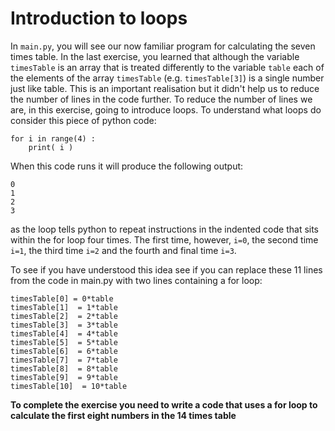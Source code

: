 # Introduction to loops

In `main.py`, you will see our now familiar program for calculating the seven times table. In the last exercise, you learned that although the variable `timesTable` is an array that is treated differently to the variable `table` each of the elements of the array `timesTable` (e.g. `timesTable[3]`) is a single number just like table.  This is an important realisation but it didn't help us to reduce the number of lines in the code further.  To reduce the number of lines we are, in this exercise, going to introduce loops.  To understand what loops do consider this piece of python code:

````
for i in range(4) :
    print( i )
````

When this code runs it will produce the following output:

````
0
1
2
3
````

as the loop tells python to repeat instructions in the indented code that sits within the for loop four times.  The first time, however,  `i=0`, the second time `i=1`, the third time  `i=2` and the fourth and final time `i=3`.

To see if you have understood this idea see if you can replace these 11 lines from the code in main.py with two lines containing a for loop:

````
timesTable[0] = 0*table
timesTable[1]  = 1*table
timesTable[2]  = 2*table
timesTable[3]  = 3*table
timesTable[4]  = 4*table
timesTable[5]  = 5*table
timesTable[6]  = 6*table
timesTable[7]  = 7*table
timesTable[8]  = 8*table
timesTable[9]  = 9*table
timesTable[10]  = 10*table
```` 

__To complete the exercise you need to write a code that uses a for loop to calculate the first eight numbers in the 14 times table__
